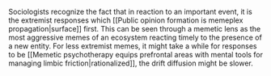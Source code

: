 ---
---

Sociologists recognize the fact that in reaction to an important event, it is the extremist responses which [[Public opinion formation is memeplex propagation|surface]] first. This can be seen through a memetic lens as the most aggressive memes of an ecosystem reacting timely to the presence of a new entity. For less extremist memes, it might take a while for responses to be [[Memetic psychotherapy equips prefrontal areas with mental tools for managing limbic friction|rationalized]], the drift diffusion might be slower. 